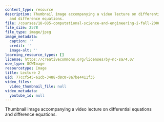 ```yaml
---
content_type: resource
description: Thumbnail image accompanying a video lecture on differential equations
  and difference equations.
file: /courses/18-085-computational-science-and-engineering-i-fall-2008/77ccf54561cb3488d8c08a7be4411f35_2.jpg
file_size: 2578
file_type: image/jpeg
image_metadata:
  caption: ''
  credit: ''
  image-alt: ''
learning_resource_types: []
license: https://creativecommons.org/licenses/by-nc-sa/4.0/
ocw_type: OCWImage
resourcetype: Image
title: Lecture 2
uid: 77ccf545-61cb-3488-d8c0-8a7be4411f35
video_files:
  video_thumbnail_file: null
video_metadata:
  youtube_id: null
---
```

Thumbnail image accompanying a video lecture on differential equations and difference equations.